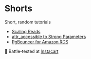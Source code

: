 # Shorts

Short, random tutorials

- [Scaling Reads](Scaling-Reads.md)
- [attr_accessible to Strong Parameters](Strong-Parameters.md)
- [PgBouncer for Amazon RDS](PgBouncer-RDS.md)

:tangerine: Battle-tested at [Instacart](https://www.instacart.com/opensource)
